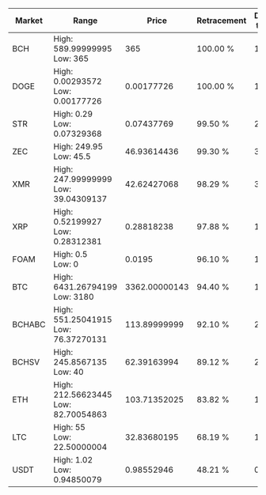 | Market | Range | Price| Retracement | Doubles to 50% |
| --- | --- | --- | --- | --- |
| BCH | High: 589.99999995<br />Low: 365 | 365 | 100.00 % | 1.31 |
| DOGE | High: 0.00293572<br />Low: 0.00177726 | 0.00177726 | 100.00 % | 1.33 |
| STR | High: 0.29<br />Low: 0.07329368 | 0.07437769 | 99.50 % | 2.44 |
| ZEC | High: 249.95<br />Low: 45.5 | 46.93614436 | 99.30 % | 3.15 |
| XMR | High: 247.99999999<br />Low: 39.04309137 | 42.62427068 | 98.29 % | 3.37 |
| XRP | High: 0.52199927<br />Low: 0.28312381 | 0.28818238 | 97.88 % | 1.40 |
| FOAM | High: 0.5<br />Low: 0 | 0.0195 | 96.10 % | 12.82 |
| BTC | High: 6431.26794199<br />Low: 3180 | 3362.00000143 | 94.40 % | 1.43 |
| BCHABC | High: 551.25041915<br />Low: 76.37270131 | 113.89999999 | 92.10 % | 2.76 |
| BCHSV | High: 245.8567135<br />Low: 40 | 62.39163994 | 89.12 % | 2.29 |
| ETH | High: 212.56623445<br />Low: 82.70054863 | 103.71352025 | 83.82 % | 1.42 |
| LTC | High: 55<br />Low: 22.50000004 | 32.83680195 | 68.19 % | 1.18 |
| USDT | High: 1.02<br />Low: 0.94850079 | 0.98552946 | 48.21 % | 0.00 |
